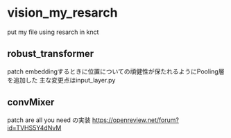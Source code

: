 # vision_my_resarch
put my file using resarch in knct

## robust_transformer
patch embeddingするときに位置についての頑健性が保たれるようにPooling層を追加した
主な変更点はinput_layer.py

## convMixer
patch are all you need の実装
https://openreview.net/forum?id=TVHS5Y4dNvM

